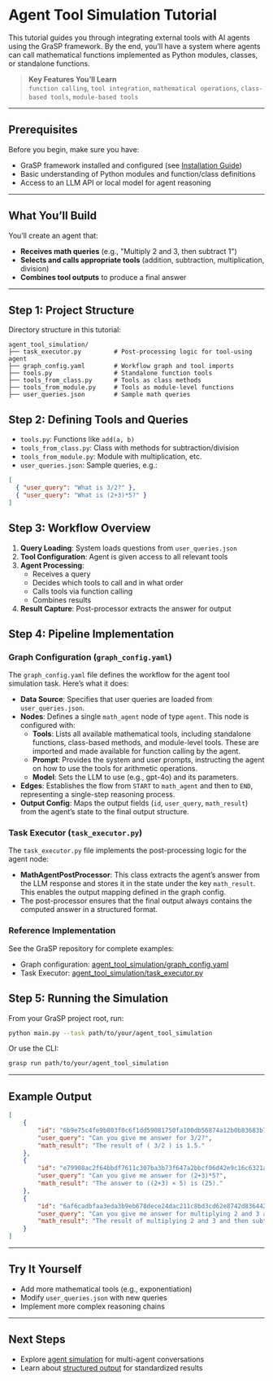 # Agent Tool Simulation Tutorial

This tutorial guides you through integrating external tools with AI agents using the GraSP framework. By the end, you’ll have a system where agents can call mathematical functions implemented as Python modules, classes, or standalone functions.

> **Key Features You’ll Learn**  
> `function calling`, `tool integration`, `mathematical operations`, `class-based tools`, `module-based tools`

---

## Prerequisites

Before you begin, make sure you have:

- GraSP framework installed and configured (see [Installation Guide](../installation.md))
- Basic understanding of Python modules and function/class definitions
- Access to an LLM API or local model for agent reasoning

---

## What You’ll Build

You’ll create an agent that:

- **Receives math queries** (e.g., "Multiply 2 and 3, then subtract 1")
- **Selects and calls appropriate tools** (addition, subtraction, multiplication, division)
- **Combines tool outputs** to produce a final answer

---

## Step 1: Project Structure

Directory structure in this tutorial:

```
agent_tool_simulation/
├── task_executor.py         # Post-processing logic for tool-using agent
├── graph_config.yaml        # Workflow graph and tool imports
├── tools.py                 # Standalone function tools
├── tools_from_class.py      # Tools as class methods
├── tools_from_module.py     # Tools as module-level functions
├── user_queries.json        # Sample math queries
```

## Step 2: Defining Tools and Queries

- `tools.py`: Functions like `add(a, b)`
- `tools_from_class.py`: Class with methods for subtraction/division
- `tools_from_module.py`: Module with multiplication, etc.
- `user_queries.json`: Sample queries, e.g.:

```json
[
  { "user_query": "What is 3/2?" },
  { "user_query": "What is (2+3)*5?" }
]
```

## Step 3: Workflow Overview

1. **Query Loading**: System loads questions from `user_queries.json`
2. **Tool Configuration**: Agent is given access to all relevant tools
3. **Agent Processing**:
   - Receives a query
   - Decides which tools to call and in what order
   - Calls tools via function calling
   - Combines results
4. **Result Capture**: Post-processor extracts the answer for output

## Step 4: Pipeline Implementation

### Graph Configuration (`graph_config.yaml`)

The `graph_config.yaml` file defines the workflow for the agent tool simulation task. Here’s what it does:

- **Data Source**: Specifies that user queries are loaded from `user_queries.json`.
- **Nodes**: Defines a single `math_agent` node of type `agent`. This node is configured with:
  - **Tools**: Lists all available mathematical tools, including standalone functions, class-based methods, and module-level tools. These are imported and made available for function calling by the agent.
  - **Prompt**: Provides the system and user prompts, instructing the agent on how to use the tools for arithmetic operations.
  - **Model**: Sets the LLM to use (e.g., gpt-4o) and its parameters.
- **Edges**: Establishes the flow from `START` to `math_agent` and then to `END`, representing a single-step reasoning process.
- **Output Config**: Maps the output fields (`id`, `user_query`, `math_result`) from the agent’s state to the final output structure.

### Task Executor (`task_executor.py`)

The `task_executor.py` file implements the post-processing logic for the agent node:

- **MathAgentPostProcessor**: This class extracts the agent’s answer from the LLM response and stores it in the state under the key `math_result`. This enables the output mapping defined in the graph config.
- The post-processor ensures that the final output always contains the computed answer in a structured format.

### Reference Implementation

See the GraSP repository for complete examples:

- Graph configuration: [agent_tool_simulation/graph_config.yaml](https://github.com/ServiceNow/GraSP/blob/main/tasks/examples/agent_tool_simulation/graph_config.yaml)
- Task Executor: [agent_tool_simulation/task_executor.py](https://github.com/ServiceNow/GraSP/blob/main/tasks/examples/agent_tool_simulation/task_executor.py)

## Step 5: Running the Simulation

From your GraSP project root, run:

```bash
python main.py --task path/to/your/agent_tool_simulation
```

Or use the CLI:

```bash
grasp run path/to/your/agent_tool_simulation
```

---

## Example Output

```json
[
    {
        "id": "6b9e75c4fe9b803f0c6f1dd59081750fa100db56874a12b0b83683b7ea9a0c8b",
        "user_query": "Can you give me answer for 3/2?",
        "math_result": "The result of ( 3/2 ) is 1.5."
    },
    {
        "id": "e79908ac2f64bbdf7611c307ba3b73f647a2bbcf06d42e9c16c6321aa9ac3e1d",
        "user_query": "Can you give me answer for (2+3)*5?",
        "math_result": "The answer to ((2+3) × 5) is (25)."
    },
    {
        "id": "6af6cadbfaa3eda3b9eb678dece24dac211c8bd3cd62e8742d8364422cfeecb2",
        "user_query": "Can you give me answer for multiplying 2 and 3 and then subtract 1 from answer?",
        "math_result": "The result of multiplying 2 and 3 and then subtracting 1 is 5."
    }
]
```

---

## Try It Yourself

- Add more mathematical tools (e.g., exponentiation)
- Modify `user_queries.json` with new queries
- Implement more complex reasoning chains

---

## Next Steps

- Explore [agent simulation](agent_simulation_tutorial.md) for multi-agent conversations
- Learn about [structured output](structured_output_tutorial.md) for standardized results

